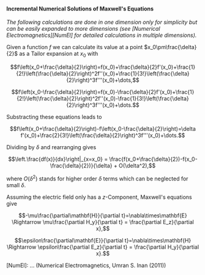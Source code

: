 #### Incremental Numerical Solutions of Maxwell's Equations

_The following calculations are done in one dimension only for simplicity but can be easily expanded to more dimensions (see [Numerical Electromagnetics][NumEl] for detailed calculations in multiple dimensions)._

Given a function $f$ we can calculate its value at a point $x_0\pm\frac{\delta}{2}$ as a Tailor expansion at $x_0$ with

$$f\left(x_0+\frac{\delta}{2}\right)=f(x_0)+\frac{\delta}{2}f'(x_0)+\frac{1}{2!}\left(\frac{\delta}{2}\right)^2f''(x_0)+\frac{1}{3!}\left(\frac{\delta}{2}\right)^3f'''(x_0)+\dots,$$

$$f\left(x_0-\frac{\delta}{2}\right)=f(x_0)-\frac{\delta}{2}f'(x_0)+\frac{1}{2!}\left(\frac{\delta}{2}\right)^2f''(x_0)-\frac{1}{3!}\left(\frac{\delta}{2}\right)^3f'''(x_0)+\dots.$$

Substracting these equations leads to

$$f\left(x_0+\frac{\delta}{2}\right)-f\left(x_0-\frac{\delta}{2}\right)=\delta f'(x_0)+\frac{2}{3!}\left(\frac{\delta}{2}\right)^3f'''(x_0)+\dots.$$

Dividing by $\delta$ and rearranging gives

$$\left.\frac{df(x)}{dx}\right|_{x=x_0} = \frac{f(x_0+\frac{\delta}{2})-f(x_0-\frac{\delta}{2})}{\delta} + O(\delta^2),$$

where $O(\delta^2)$ stands for higher order $\delta$ terms which can be neglected for small $\delta$.

Assuming the electric field only has a $z$-Component, Maxwell's equations give

$$-\mu\frac{\partial\mathbf{H}}{\partial t}=\nabla\times\mathbf{E} \Rightarrow \mu\frac{\partial H_y}{\partial t} = \frac{\partial E_z}{\partial x},$$

$$\epsilon\frac{\partial\mathbf{E}}{\partial t}=\nabla\times\mathbf{H} \Rightarrow \epsilon\frac{\partial E_z}{\partial t} = \frac{\partial H_y}{\partial x}.$$

[NumEl]: ... (Numerical Electromagnetics, Umran S. Inan (2011))
